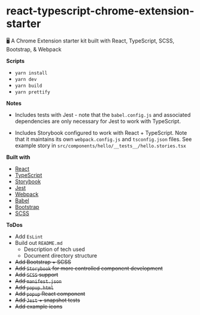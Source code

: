 # react-typescript-chrome-extension-starter

:desktop_computer: A Chrome Extension starter kit built with React, TypeScript, SCSS, Bootstrap, &amp; Webpack

**Scripts**

-   `yarn install`
-   `yarn dev`
-   `yarn build`
-   `yarn prettify`

**Notes**

-   Includes tests with Jest - note that the `babel.config.js` and associated dependencies are only necessary for Jest to work with TypeScript.

-   Includes Storybook configured to work with React + TypeScript. Note that it maintains its own `webpack.config.js` and `tsconfig.json` files. See example story in `src/components/hello/__tests__/hello.stories.tsx`

**Built with**

-   [React](https://reactjs.org)
-   [TypeScript](https://www.typescriptlang.org/)
-   [Storybook](https://storybook.js.org/)
-   [Jest](https://jestjs.io)
-   [Webpack](https://webpack.js.org/)
-   [Babel](https://babeljs.io/)
-   [Bootstrap](https://getbootstrap.com)
-   [SCSS](https://sass-lang.com/)

**ToDos**

-   Add `EsLint`
-   Build out `README.md`
    -   Description of tech used
    -   Document directory structure
-   ~~Add Bootstrap + SCSS~~
-   ~~Add `Storybook` for more controlled component development~~
-   ~~Add `SCSS` support~~
-   ~~Add `manifest.json`~~
-   ~~Add `popup.html`~~
-   ~~Add `popup` React component~~
-   ~~Add `Jest` + snapshot tests~~
-   ~~Add example icons~~
